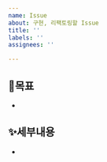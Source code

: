 ```yaml
---
name: Issue
about: 구현, 리팩토링할 Issue
title: ''
labels: ''
assignees: ''

---
```


## 📣목표
-
## ✨세부내용
-
